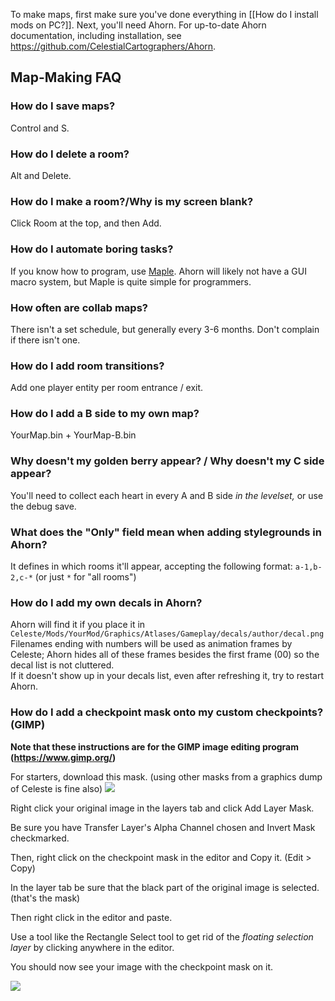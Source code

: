 To make maps, first make sure you've done everything in [[How do I install mods on PC?]]. Next, you'll need Ahorn. For up-to-date Ahorn documentation, including installation, see https://github.com/CelestialCartographers/Ahorn.

## Map-Making FAQ
### How do I save maps?
Control and S.

### How do I delete a room?
Alt and Delete.

### How do I make a room?/Why is my screen blank?
Click Room at the top, and then Add.

### How do I automate boring tasks?
If you know how to program, use [Maple](https://github.com/CelestialCartographers/Maple). Ahorn will likely not have a GUI macro system, but Maple is quite simple for programmers.

### How often are collab maps?
There isn't a set schedule, but generally every 3-6 months. Don't complain if there isn't one.

### How do I add room transitions?
Add one player entity per room entrance / exit.

### How do I add a B side to my own map?
YourMap.bin + YourMap-B.bin

### Why doesn't my golden berry appear? / Why doesn't my C side appear?
You'll need to collect each heart in every A and B side _in the levelset,_ or use the debug save.

### What does the "Only" field mean when adding stylegrounds in Ahorn?
It defines in which rooms it'll appear, accepting the following format: `a-1,b-2,c-*` (or just `*` for "all rooms")

### How do I add my own decals in Ahorn?
Ahorn will find it if you place it in `Celeste/Mods/YourMod/Graphics/Atlases/Gameplay/decals/author/decal.png`  
Filenames ending with numbers will be used as animation frames by Celeste; Ahorn hides all of these frames besides the first frame (00) so the decal list is not cluttered.  
If it doesn't show up in your decals list, even after refreshing it, try to restart Ahorn.


### How do I add a checkpoint mask onto my custom checkpoints? (GIMP)
**Note that these instructions are for the GIMP image editing program (https://www.gimp.org/)**

For starters, download this mask. (using other masks from a graphics dump of Celeste is fine also)
![](https://cdn.discordapp.com/attachments/429775352295063563/554859401651945472/mask.png)


Right click your original image in the layers tab and click Add Layer Mask.

Be sure you have Transfer Layer's Alpha Channel chosen and Invert Mask checkmarked.

Then, right click on the checkpoint mask in the editor and Copy it. (Edit > Copy)

In the layer tab be sure that the black part of the original image is selected. (that's the mask)

Then right click in the editor and paste.

Use a tool like the Rectangle Select tool to get rid of the _floating selection layer_ by clicking anywhere in the editor.

You should now see your image with the checkpoint mask on it.

![](https://cdn.discordapp.com/attachments/429775352295063563/554849542827278346/how2GIMPmask.gif)
